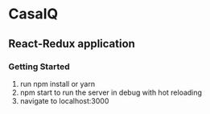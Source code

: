 # CasaIQ

## React-Redux application

### Getting Started

1. run npm install or yarn
2. npm start to run the server in debug with hot reloading
3. navigate to localhost:3000